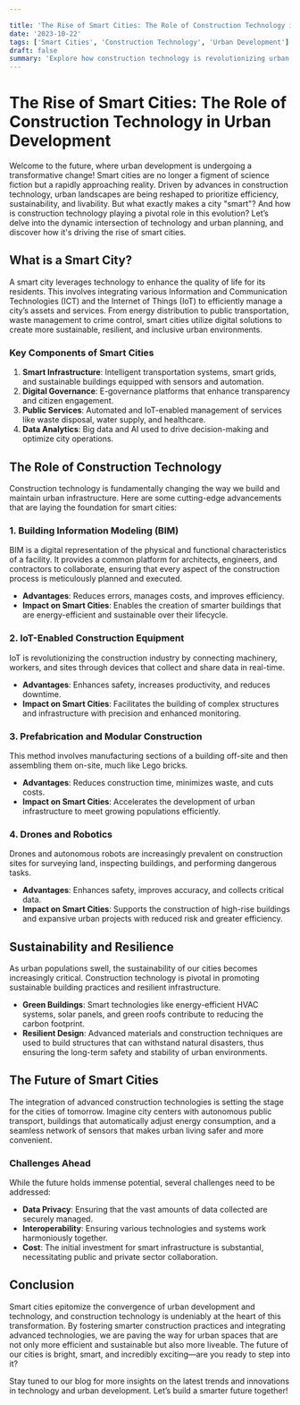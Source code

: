 ```yaml
---

title: 'The Rise of Smart Cities: The Role of Construction Technology in Urban Development'
date: '2023-10-22'
tags: ['Smart Cities', 'Construction Technology', 'Urban Development']
draft: false
summary: 'Explore how construction technology is revolutionizing urban landscapes, making cities smarter, more efficient, and more sustainable.'
---
```


# The Rise of Smart Cities: The Role of Construction Technology in Urban Development

Welcome to the future, where urban development is undergoing a transformative change! Smart cities are no longer a figment of science fiction but a rapidly approaching reality. Driven by advances in construction technology, urban landscapes are being reshaped to prioritize efficiency, sustainability, and livability. But what exactly makes a city "smart"? And how is construction technology playing a pivotal role in this evolution? Let’s delve into the dynamic intersection of technology and urban planning, and discover how it's driving the rise of smart cities.

## What is a Smart City?

A smart city leverages technology to enhance the quality of life for its residents. This involves integrating various Information and Communication Technologies (ICT) and the Internet of Things (IoT) to efficiently manage a city’s assets and services. From energy distribution to public transportation, waste management to crime control, smart cities utilize digital solutions to create more sustainable, resilient, and inclusive urban environments.

### Key Components of Smart Cities

1. **Smart Infrastructure**: Intelligent transportation systems, smart grids, and sustainable buildings equipped with sensors and automation.
2. **Digital Governance**: E-governance platforms that enhance transparency and citizen engagement.
3. **Public Services**: Automated and IoT-enabled management of services like waste disposal, water supply, and healthcare.
4. **Data Analytics**: Big data and AI used to drive decision-making and optimize city operations.

## The Role of Construction Technology

Construction technology is fundamentally changing the way we build and maintain urban infrastructure. Here are some cutting-edge advancements that are laying the foundation for smart cities:

### 1. Building Information Modeling (BIM)

BIM is a digital representation of the physical and functional characteristics of a facility. It provides a common platform for architects, engineers, and contractors to collaborate, ensuring that every aspect of the construction process is meticulously planned and executed.

- **Advantages**: Reduces errors, manages costs, and improves efficiency.
- **Impact on Smart Cities**: Enables the creation of smarter buildings that are energy-efficient and sustainable over their lifecycle.

### 2. IoT-Enabled Construction Equipment

IoT is revolutionizing the construction industry by connecting machinery, workers, and sites through devices that collect and share data in real-time.

- **Advantages**: Enhances safety, increases productivity, and reduces downtime.
- **Impact on Smart Cities**: Facilitates the building of complex structures and infrastructure with precision and enhanced monitoring.

### 3. Prefabrication and Modular Construction

This method involves manufacturing sections of a building off-site and then assembling them on-site, much like Lego bricks.

- **Advantages**: Reduces construction time, minimizes waste, and cuts costs.
- **Impact on Smart Cities**: Accelerates the development of urban infrastructure to meet growing populations efficiently.

### 4. Drones and Robotics

Drones and autonomous robots are increasingly prevalent on construction sites for surveying land, inspecting buildings, and performing dangerous tasks.

- **Advantages**: Enhances safety, improves accuracy, and collects critical data.
- **Impact on Smart Cities**: Supports the construction of high-rise buildings and expansive urban projects with reduced risk and greater efficiency.

## Sustainability and Resilience

As urban populations swell, the sustainability of our cities becomes increasingly critical. Construction technology is pivotal in promoting sustainable building practices and resilient infrastructure.

- **Green Buildings**: Smart technologies like energy-efficient HVAC systems, solar panels, and green roofs contribute to reducing the carbon footprint.
- **Resilient Design**: Advanced materials and construction techniques are used to build structures that can withstand natural disasters, thus ensuring the long-term safety and stability of urban environments.

## The Future of Smart Cities

The integration of advanced construction technologies is setting the stage for the cities of tomorrow. Imagine city centers with autonomous public transport, buildings that automatically adjust energy consumption, and a seamless network of sensors that makes urban living safer and more convenient.

### Challenges Ahead

While the future holds immense potential, several challenges need to be addressed:

- **Data Privacy**: Ensuring that the vast amounts of data collected are securely managed.
- **Interoperability**: Ensuring various technologies and systems work harmoniously together.
- **Cost**: The initial investment for smart infrastructure is substantial, necessitating public and private sector collaboration.

## Conclusion

Smart cities epitomize the convergence of urban development and technology, and construction technology is undeniably at the heart of this transformation. By fostering smarter construction practices and integrating advanced technologies, we are paving the way for urban spaces that are not only more efficient and sustainable but also more liveable. The future of our cities is bright, smart, and incredibly exciting—are you ready to step into it?

Stay tuned to our blog for more insights on the latest trends and innovations in technology and urban development. Let’s build a smarter future together!